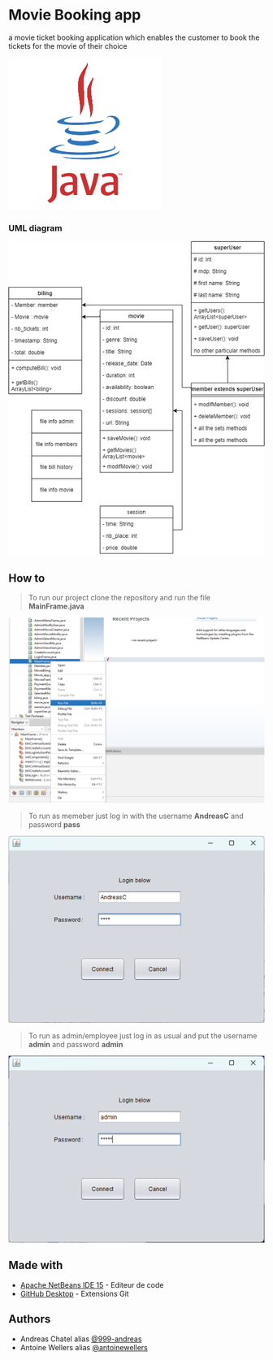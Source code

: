 # Movie Booking app
 a movie ticket booking application which enables the customer to book the tickets for the movie of their choice

![JAVA](/JAVA.gif?raw=true "JAVA")

### UML diagram

![SCHEMA](/archi3.png?raw=true "schema")

## How to

> To run our project clone the repository and run the file **MainFrame.java**

![tuto1](/tuto1.png?raw=true "tuto1")

> To run as memeber just log in with the username **AndreasC** and password **pass**

![tuto3](/tuto3.png?raw=true "tuto3")

> To run as admin/employee just log in as usual and put the username **admin** and password **admin**

![tuto2](/tuto2.png?raw=true "tuto2")


## Made with

- [Apache NetBeans IDE 15](https://netbeans.apache.org/download/index.html) - Editeur de code
- [GitHub Desktop](https://desktop.github.com/) - Extensions Git

## Authors

- Andreas Chatel alias [@999-andreas](https://github.com/999-andreas)
- Antoine Wellers alias [@antoinewellers](https://github.com/antoinewellers)
